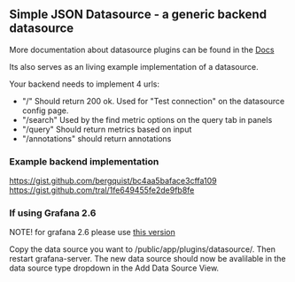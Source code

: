 ## Simple JSON Datasource - a generic backend datasource

More documentation about datasource plugins can be found in the [Docs](https://github.com/grafana/grafana/blob/master/docs/sources/plugins/datasources.md)

Its also serves as an living example implementation of a datasource.

Your backend needs to implement 4 urls:

 * "/" Should return 200 ok. Used for "Test connection" on the datasource config page.
 * "/search" Used by the find metric options on the query tab in panels
 * "/query" Should return metrics based on input
 * "/annotations" should return annotations

### Example backend implementation
https://gist.github.com/bergquist/bc4aa5baface3cffa109
https://gist.github.com/tral/1fe649455fe2de9fb8fe

### If using Grafana 2.6
NOTE!
for grafana 2.6 please use [this version](https://github.com/grafana/simple-json-datasource/commit/b78720f6e00c115203d8f4c0e81ccd3c16001f94)

Copy the data source you want to /public/app/plugins/datasource/. Then restart grafana-server. The new data source should now be avalilable in the data source type dropdown in the Add Data Source View.
